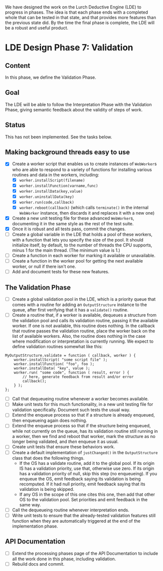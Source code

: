 
We have designed the work on the Lurch Deductive Engine (LDE) to progress in
phases.  The idea is that each phase ends with a completed whole that can be
tested in that state, and that provides more features than the previous
state did.  By the time the final phase is complete, the LDE will be a
robust and useful product.

# LDE Design Phase 7: Validation

## Content

In this phase, we define the Validation Phase.

## Goal

The LDE will be able to follow the Interpretation Phase with the Validation
Phase, giving semantic feedback about the validity of steps of work.

## Status

This has not been implemented.  See the tasks below.

## Making background threads easy to use

 * [x] Create a worker script that enables us to create instances of
   `WebWorker`s who are able to respond to a variety of functions for
   installing various routines and data in the workers, including:
    * [x] `worker.installScript(filename)`
    * [x] `worker.installFunction(varname,func)`
    * [x] `worker.installData(key,value)`
    * [x] `worker.uninstallData(key)`
    * [x] `worker.run(code,callback)`
    * [x] `worker.reboot(callback)` (which calls `terminate()` in the
      internal `WebWorker` instance, then discards it and replaces it with
      a new one)
 * [x] Create a new unit testing file for these advanced `WebWorker`s,
   documenting it in the same style as the rest of the test suite.
 * [x] Once it is robust and all tests pass, commit the changes.
 * [ ] Create a global variable in the LDE that holds a pool of these
   workers, with a function that lets you specify the size of the pool.
   It should initialize itself, by default, to the number of threads the
   CPU supports, minus 1 for the main thread.  (The minimum value is 1.)
 * [ ] Create a function in each worker for marking it available or
   unavailable.
 * [ ] Create a function in the worker pool for getting the next available
   worker, or null if there isn't one.
 * [ ] Add and document tests for these new features.

## The Validation Phase

 * [ ] Create a global validation pool in the LDE, which is a priority queue
   that comes with a routine for adding an `OutputStructure` instance to the
   queue, after first verifying that it has a `validate()` routine.
 * [ ] Create a routine that, if a worker is available, dequeues a structure
   from the validation pool and calls its validation routine, passing it the
   available worker.  If one is not available, this routine does nothing.
   In the callback that routine passes the validation routine, place the
   worker back on the list of available workers.  Also, the routine does
   nothing in the case where modification or interpretation is currently
   running.  We expect to define validation routines somewhat like this:
```
MyOutputStructure.validate = function ( callback, worker ) {
    worker.installScript( "some script file" );
    worker.installFunction( "foo", foo );
    worker.installData( "key", value );
    worker.run( "some code", function ( result, error ) {
        // here, generate feedback from result and/or error
        callback();
    } );
};
```
 * [ ] Call that dequeueing routine whenever a worker becomes available.
 * [ ] Make unit tests for this much functionality, in a new unit testing
   file for validation specifically.  Document such tests the usual way.
 * [ ] Extend the enqueue process so that if a structure is already
   enqueued, then enqueueing again does nothing.
 * [ ] Extend the enqueue process so that if the structure being enqueued,
   while not currently on the queue, has its validation routine still
   running in a worker, then we find and reboot that worker, mark the
   structure as no longer being validated, and *then* enqueue it as usual.
 * [ ] Create unit tests that ensure these behaviors work.
 * [ ] Create a default implementation of `justChanged()` in the
   `OutputStructure` class that does the following things.
    * If the OS has a validate routine, add it to the global pool.  If its
      origin IS has a validation priority, use that, otherwise use zero.  If
      its origin has a validation priority of null, skip this step (no
      enqueueing).  If you enqueue the OS, emit feedback saying its
      validation is being recomputed.  If it had null priority, emit
      feedback saying that its validation is being skipped.
    * If any OS in the scope of this one cites this one, then add that other
      OS to the validation pool.  Set priorities and emit feedback in the
      same way.
 * [ ] Call the dequeueing routine whenever interpretation ends.
 * [ ] Write unit tests to ensure that the already-tested validation
   features still function when they are automatically triggered at the end
   of the implementation phase.

## API Documentation

 * [ ] Extend the processing phases page of the API Documentation to include
   all the work done in this phase, including validation.
 * [ ] Rebuild docs and commit.

